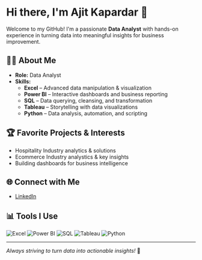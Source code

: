 # Hi there, I'm Ajit Kapardar 👋

Welcome to my GitHub! I'm a passionate **Data Analyst** with hands-on experience in turning data into meaningful insights for business improvement.

## 👨‍💻 About Me
- **Role:** Data Analyst
- **Skills:**  
  - **Excel** – Advanced data manipulation & visualization
  - **Power BI** – Interactive dashboards and business reporting
  - **SQL** – Data querying, cleansing, and transformation
  - **Tableau** – Storytelling with data visualizations
  - **Python** – Data analysis, automation, and scripting

## 🏆 Favorite Projects & Interests
- Hospitality Industry analytics & solutions
- Ecommerce Industry analystics & key insights
- Building dashboards for business intelligence

## 🌐 Connect with Me
- [LinkedIn](https://www.linkedin.com/in/ajit-kapardar-18923b189/)

## 📊 Tools I Use
![Excel](https://img.shields.io/badge/Excel-217346?style=for-the-badge&logo=microsoft-excel&logoColor=white)
![Power BI](https://img.shields.io/badge/Power%20BI-F2C811?style=for-the-badge&logo=powerbi&logoColor=black)
![SQL](https://img.shields.io/badge/SQL-4479A1?style=for-the-badge&logo=postgresql&logoColor=white)
![Tableau](https://img.shields.io/badge/Tableau-E97627?style=for-the-badge&logo=tableau&logoColor=white)
![Python](https://img.shields.io/badge/Python-3776AB?style=for-the-badge&logo=python&logoColor=white)

---

*Always striving to turn data into actionable insights!* 🚀
